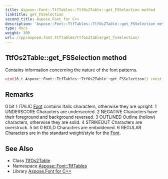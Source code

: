 ```yaml
---
title: Aspose::Font::TtfTables::TtfOs2Table::get_FSSelection method
linktitle: get_FSSelection
second_title: Aspose.Font for C++
description: 'Aspose::Font::TtfTables::TtfOs2Table::get_FSSelection method. Contains information concerning the nature of the font patterns in C++.'
type: docs
weight: 300
url: /cpp/aspose.font.ttftables/ttfos2table/get_fsselection/
---
```

## TtfOs2Table::get_FSSelection method


Contains information concerning the nature of the font patterns.

```cpp
uint16_t Aspose::Font::TtfTables::TtfOs2Table::get_FSSelection() const
```

## Remarks


0 bit 1 ITALIC [Font](../../../aspose.font/font/) contains Italic characters, otherwise they are upright. 1 UNDERSCORE Characters are underscored. 2 NEGATIVE Characters have their foreground and background reversed. 3 OUTLINED Outline (hollow) characters, otherwise they are solid. 4 STRIKEOUT Characters are overstruck. 5 bit 0 BOLD Characters are emboldened. 6 REGULAR Characters are in the standard weight/style for the [Font](../../../aspose.font/font/). 
## See Also

* Class [TtfOs2Table](../)
* Namespace [Aspose::Font::TtfTables](../../)
* Library [Aspose.Font for C++](../../../)

